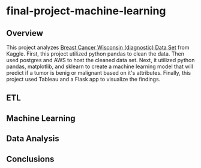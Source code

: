 # final-project-machine-learning

## Overview
This project analyzes [Breast Cancer Wisconsin (diagnostic) Data Set](https://www.kaggle.com/uciml/breast-cancer-wisconsin-data) from Kaggle. First, this project utilized python pandas to clean the data. Then used postgres and AWS to host the cleaned data set. Next, it utilized python pandas, matplotlib, and sklearn to create a machine learning model that will predict if a tumor is benig or malignant based on it's attributes. Finally, this project used Tableau and a Flask app to visualize the findings. 

## ETL

## Machine Learning

## Data Analysis

## Conclusions
